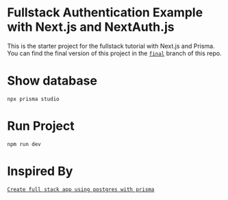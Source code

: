 # Fullstack Authentication Example with Next.js and NextAuth.js

This is the starter project for the fullstack tutorial with Next.js and Prisma. You can find the final version of this project in the [`final`](https://github.com/prisma/blogr-nextjs-prisma/tree/final) branch of this repo.

# Show database
```JS
npx prisma studio
```

# Run Project 
```JS
npm run dev
```

# Inspired By
[`Create full stack app using postgres with prisma`](https://vercel.com/guides/nextjs-prisma-postgres#step-5.-update-the-existing-views-to-load-data-from-the-database)